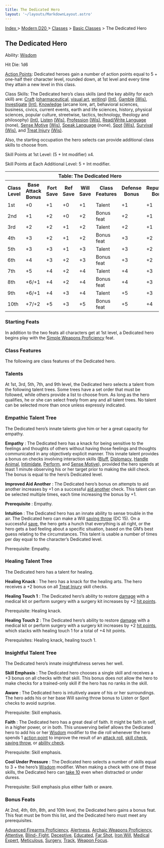 ```yaml
---
title: The Dedicated Hero
layout: '~/layouts/MarkdownLayout.astro'
---
```


[ Index ](/) > [ Modern D20 ](/modern.d20.srd) > [Classes](/modern.d20.srd/classes) > [Basic Classes](/modern.d20.srd/classes/basic) > The Dedicated Hero

## The Dedicated Hero

Ability: [Wisdom](/modern.d20.srd/basics/ability.scores)

Hit Die: 1d6

[Action Points](/modern.d20.srd/basics/action.points): Dedicated heroes gain a
number of action points equal to 5 + one-half their character level, rounded
down, at 1st level and every time they attain a new level in this class.

Class Skills: The Dedicated hero’s class skills (and the key ability for each
skill) are: [Craft](/modern.d20.srd/skills/craft)
([pharmaceutical](/modern.d20.srd/skills/craft.pharmaceutical), [visual art](/modern.d20.srd/skills/craft.visual.art),
[writing](/modern.d20.srd/skills/craft.writing))
[(Int)](/modern.d20.srd/basics/ability.scores),
[Gamble](/modern.d20.srd/skills/gamble)
[(Wis)](/modern.d20.srd/basics/ability.scores),
[Investigate](/modern.d20.srd/skills/investigate)
[(Int)](/modern.d20.srd/basics/ability.scores),
[Knowledge](/modern.d20.srd/skills/knowledge) (arcane lore, art, behavioral
sciences, business, civics, current events, earth and life sciences, history,
physical sciences, popular culture, streetwise, tactics, technology, theology
and philosophy) [(Int)](/modern.d20.srd/basics/ability.scores),
[Listen](/modern.d20.srd/skills/listen)
[(Wis)](/modern.d20.srd/basics/ability.scores),
[Profession](/modern.d20.srd/skills/profession)
[(Wis)](/modern.d20.srd/basics/ability.scores), [Read/Write Language](/modern.d20.srd/skills/read.write.language) (none), [Sense Motive](/modern.d20.srd/skills/sense.motive)
[(Wis)](/modern.d20.srd/basics/ability.scores), [Speak Language](/modern.d20.srd/skills/speak.language) (none),
[Spot](/modern.d20.srd/skills/spot)
[(Wis)](/modern.d20.srd/basics/ability.scores),
[Survival](/modern.d20.srd/skills/survival)
[(Wis)](/modern.d20.srd/basics/ability.scores), and [Treat Injury](/modern.d20.srd/skills/treat.injury)
[(Wis)](/modern.d20.srd/basics/ability.scores).

Also, the starting occupation the hero selects can provide additional class
skills to choose from.

Skill Points at 1st Level: (5 + Int modifier) x4.

Skill Points at Each Additional Level: 5 + Int modifier.


<table> <tr> <th colspan="8">Table: The Dedicated Hero</th> </tr> <tr> <th>Class Level</th><th>Base Attack Bonus</th><th>Fort Save</th><th>Ref Save</th><th>Will Save</th><th>Class Features</th><th>Defense Bonus</th><th>Reputation Bonus</th> </tr> <tr> <td>1st</td><td>+0</td><td>+1</td><td>+0</td><td>+1</td><td>Talent</td><td>+1</td><td>+1</td> </tr> <tr class="shaded"> <td>2nd</td><td>+1</td><td>+2</td><td>+0</td><td>+2</td><td>Bonus feat</td><td>+2</td><td>+1</td> </tr> <tr> <td>3rd</td><td>+2</td><td>+2</td><td>+1</td><td>+2</td><td>Talent</td><td>+2</td><td>+1</td> </tr> <tr class="shaded"> <td>4th</td><td>+3</td><td>+2</td><td>+1</td><td>+2</td><td>Bonus feat</td><td>+3</td><td>+2</td> </tr> <tr> <td>5th</td><td>+3</td><td>+3</td><td>+1</td><td>+3</td><td>Talent</td><td>+3</td><td>+2</td> </tr> <tr class="shaded"> <td>6th</td><td>+4</td><td>+3</td><td>+2</td><td>+3</td><td>Bonus feat</td><td>+3</td><td>+2</td> </tr> <tr> <td>7th</td><td>+5</td><td>+4</td><td>+2</td><td>+4</td><td>Talent</td><td>+4</td><td>+3</td> </tr> <tr class="shaded"> <td>8th</td><td>+6/+1</td><td>+4</td><td>+2</td><td>+4</td><td>Bonus feat</td><td>+4</td><td>+3</td> </tr> <tr> <td>9th</td><td>+6/+1</td><td>+4</td><td>+3</td><td>+4</td><td>Talent</td><td>+5</td><td>+3</td> </tr> <tr class="shaded"> <td>10th</td><td>+7/+2</td><td>+5</td><td>+3</td><td>+5</td><td>Bonus feat</td><td>+5</td><td>+4</td> </tr></table>


### Starting Feats

In addition to the two feats all characters get at 1st level, a Dedicated hero
begins play with the [Simple Weapons Proficiency](/modern.d20.srd/feats/simple.weapons.proficiency) feat.

### Class Features

The following are class features of the Dedicated hero.

### Talents

At 1st, 3rd, 5th, 7th, and 9th level, the Dedicated hero selects a talent from
the following talent trees. Some trees have a set order that must be followed,
while others provide a list to choose from. As long as the hero qualifies, he
or she can select freely from any and all talent trees. No talent can be
selected more than once unless expressly indicated.

### Empathic Talent Tree

The Dedicated hero’s innate talents give him or her a great capacity for
empathy.

**Empathy** : The Dedicated hero has a knack for being sensitive to the
feelings and thoughts of others without having those feelings and thoughts
communicated in any objectively explicit manner. This innate talent provides a
bonus on checks involving interaction skills
([Bluff](/modern.d20.srd/skills/bluff),
[Diplomacy](/modern.d20.srd/skills/diplomacy), [Handle Animal](/modern.d20.srd/skills/handle.animal),
[Intimidate](/modern.d20.srd/skills/intimidate),
[Perform](/modern.d20.srd/skills/perform), and [Sense Motive](/modern.d20.srd/skills/sense.motive)), provided the hero spends at
least 1 minute observing his or her target prior to making the skill check.
The bonus is equal to the hero’s Dedicated level.

**Improved Aid Another** : The Dedicated hero’s bonus on attempts to aid
another increases by +1 on a successful [aid another](/modern.d20.srd/combat/aid.another) check. This talent can be
selected multiple times, each time increasing the bonus by +1.

**Prerequisite** : Empathy.

**Intuition** : The Dedicated hero has an innate ability to sense trouble in
the air. The Dedicated hero can make a Will [saving throw](/modern.d20.srd/basics/saving.throws) (DC 15). On a successful
[save](/modern.d20.srd/basics/saving.throws), the hero gets a hunch that
everything is all right, or the hero gets a bad feeling about a specific
situation, based on the GM’s best guess relating to the circumstances. This
talent is usable a number of times per day equal to the character’s Dedicated
level.

Prerequisite: Empathy.

### Healing Talent Tree

The Dedicated hero has a talent for healing.

**Healing Knack** : The hero has a knack for the healing arts. The hero
receives a +2 bonus on all [Treat Injury](/modern.d20.srd/skills/treat.injury)
skill checks.

**Healing Touch 1** : The Dedicated hero’s ability to restore
[damage](/modern.d20.srd/combat/damage) with a medical kit or perform surgery
with a surgery kit increases by +2 [hit points](/modern.d20.srd/combat/hit.points).

Prerequisite: Healing knack.

**Healing Touch 2** : The Dedicated hero’s ability to restore
[damage](/modern.d20.srd/combat/damage) with a medical kit or perform surgery
with a surgery kit increases by +2 [hit points](/modern.d20.srd/combat/hit.points), which stacks with healing touch 1
for a total of +4 hit points.

Prerequisites: Healing knack, healing touch 1.

### Insightful Talent Tree

The Dedicated hero’s innate insightfulness serves her well.

**Skill Emphasis** : The Dedicated hero chooses a single skill and receives a
+3 bonus on all checks with that skill. This bonus does not allow the hero to
make checks for a trained-only skill if the hero has no ranks in the skill.

**Aware** : The Dedicated hero is intuitively aware of his or her
surroundings. The hero adds his or her base Will saving throw bonus to Listen
or Spot checks to avoid surprise.

Prerequisite: Skill emphasis.

**Faith** : The Dedicated hero has a great deal of faith. It might be faith in
self, in a higher power, or in both. This unswerving belief allows the
Dedicated hero to add his or her
[Wisdom](/modern.d20.srd/basics/ability.scores) modifier to the die roll
whenever the hero spends 1 [action point](/modern.d20.srd/basics/action.points) to improve the result of an
[attack roll](/modern.d20.srd/combat/attack.roll), [skill check](/modern.d20.srd/skills/skill.basics.php#skill), [saving throw](/modern.d20.srd/basics/saving.throws), or [ability check](/modern.d20.srd/basics/ability.scores).

Prerequisite: Skill emphasis.

**Cool Under Pressure** : The Dedicated hero selects a number of skills equal
to 3 + the hero’s [Wisdom](/modern.d20.srd/basics/ability.scores) modifier.
When making a check with one of these skills, the Dedicated hero can [take 10](/modern.d20.srd/skills/skill.basics.php#take10) even when distracted or
under duress.

Prerequisite: Skill emphasis plus either faith or aware.

### Bonus Feats

At 2nd, 4th, 6th, 8th, and 10th level, the Dedicated hero gains a bonus feat.
This feat must be from this list, and the Dedicated hero must meet any
prerequisites.

[Advanced Firearms Proficiency](/modern.d20.srd/feats/advanced.firearms.proficiency),
[Alertness](/modern.d20.srd/feats/alertness), [Archaic Weapons Proficiency](/modern.d20.srd/feats/archaic.weapons.proficiency),
[Attentive](/modern.d20.srd/feats/attentive), [Blind- Fight](/modern.d20.srd/feats/blind.fight),
[Deceptive](/modern.d20.srd/feats/deceptive),
[Educated](/modern.d20.srd/feats/educated), [Far Shot](/modern.d20.srd/feats/far.shot), [Iron Will](/modern.d20.srd/feats/iron.will), [Medical Expert](/modern.d20.srd/feats/medical.expert),
[Meticulous](/modern.d20.srd/feats/meticulous),
[Surgery](/modern.d20.srd/feats/surgery),
[Track](/modern.d20.srd/feats/track), [Weapon Focus](/modern.d20.srd/feats/weapon.focus).

